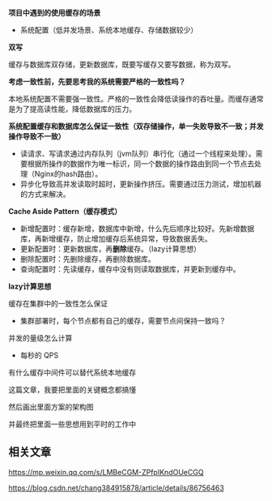 

**项目中遇到的使用缓存的场景**

- 系统配置（低并发场景、系统本地缓存、存储数据较少）

**双写**

缓存与数据库双存储，更新数据库，既要写缓存又要写数据，称为双写。

**考虑一致性前，先要思考我的系统需要严格的一致性吗？**

 本地系统配置不需要强一致性。严格的一致性会降低读操作的吞吐量。而缓存通常是为了提高读性能，降低数据库的压力。

**系统配置缓存和数据库怎么保证一致性（双存储操作，单一失败导致不一致；并发操作导致不一致）**

- 读请求、写请求通过内存队列（jvm队列）串行化（通过一个线程来处理）。需要根据所操作的数据作为唯一标识，同一个数据的操作路由到同一个节点去处理（Nginx的hash路由）。
- 异步化导致高并发读取时超时，更新操作挤压。需要通过压力测试，增加机器的方式来解决。

**Cache Aside Pattern（缓存模式）**

- 新增配置时：缓存新增，数据库中新增，什么先后顺序比较好。先新增数据库，再新增缓存，防止增加缓存后系统异常，导致数据丢失。
- 更新配置时：更新数据库，再**删除**缓存。（lazy计算思想）
- 删除配置时：先删除缓存，再删除数据库。
- 查询配置时：先读缓存，缓存中没有则读取数据库，并更新到缓存中。

**lazy计算思想**

缓存在集群中的一致性怎么保证

- 集群部署时，每个节点都有自己的缓存，需要节点间保持一致吗？

并发的量级怎么计算

- 每秒的 QPS

有什么缓存中间件可以替代系统本地缓存





这篇文章，我要把里面的关键概念都搞懂

然后画出里面方案的架构图

并最终把里面一些思想用到平时的工作中





## 相关文章

https://mp.weixin.qq.com/s/LMBeCGM-ZPfpIKndOUeCGQ

https://blog.csdn.net/chang384915878/article/details/86756463